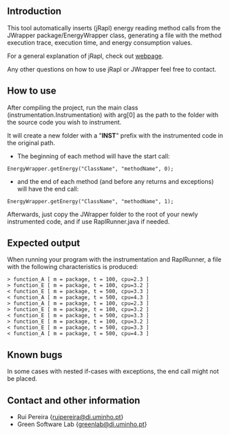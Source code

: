 Introduction
--------------------------------------------------------------

This tool automatically inserts (jRapl) energy reading method calls from the JWrapper package/EnergyWrapper class, generating a file with the method execution trace, execution time, and energy consumption values.

For a general explanation of jRapl, check out [webpage](http://kliu20.github.io/jRAPL/).

Any other questions on how to use jRapl or JWrapper feel free to contact.


How to use
--------------------------------------------------------------

After compiling the project, run the main class (instrumentation.Instrumentation) with arg[0] as the path to the folder with the source code you wish to instrument.

It will create a new folder with a "__INST__" prefix with the instrumented code in the original path.

- The beginning of each method will have the start call:

`EnergyWrapper.getEnergy("ClassName", "methodName", 0);`

- and the end of each method (and before any returns and exceptions) will have the end call:

`EnergyWrapper.getEnergy("ClassName", "methodName", 1);`


Afterwards, just copy the JWrapper folder to the root of your newly instrumented code, and if use RaplRunner.java if needed.

Expected output
--------------------------------------------------------------

When running your program with the instrumentation and RaplRunner, a file with the following characteristics is produced:

```
> function_A [ m = package, t = 100, cpu=2.3 ]
> function_E [ m = package, t = 100, cpu=3.2 ]
< function_E [ m = package, t = 500, cpu=3.3 ]
< function_A [ m = package, t = 500, cpu=4.3 ]
> function_A [ m = package, t = 100, cpu=2.3 ]
> function_E [ m = package, t = 100, cpu=3.2 ]
< function_E [ m = package, t = 500, cpu=3.3 ]
> function_E [ m = package, t = 100, cpu=3.2 ]
< function_E [ m = package, t = 500, cpu=3.3 ]
< function_A [ m = package, t = 500, cpu=4.3 ]

```


Known bugs
--------------------------------------------------------------

In some cases with nested if-cases with exceptions, the end call might not be placed. 

Contact and other information
--------------------------------------------------------------
- Rui Pereira {ruipereira@di.uminho.pt}
- Green Software Lab {greenlab@di.uminho.pt}

